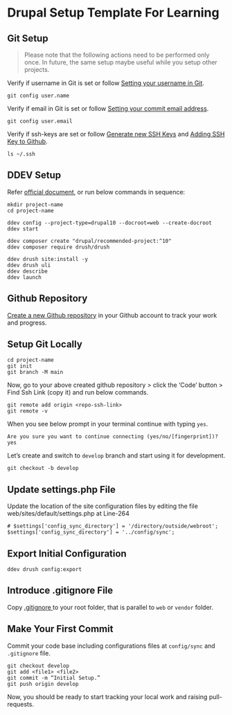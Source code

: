 # Drupal Setup Template For Learning

## Git Setup
> Please note that the following actions need to be performed only once. In future, the same setup maybe useful while you setup other projects.

Verify if username in Git is set or follow [Setting your username in Git](https://docs.github.com/en/get-started/getting-started-with-git/setting-your-username-in-git).
```
git config user.name
```

Verify if email in Git is set or follow [Setting your commit email address](https://docs.github.com/en/account-and-profile/setting-up-and-managing-your-personal-account-on-github/managing-email-preferences/setting-your-commit-email-address#setting-your-commit-email-address-in-git).
```
git config user.email
```

Verify if ssh-keys are set or follow [Generate new SSH Keys](https://docs.github.com/en/authentication/connecting-to-github-with-ssh/generating-a-new-ssh-key-and-adding-it-to-the-ssh-agent) and [Adding SSH Key to Github](https://docs.github.com/en/authentication/connecting-to-github-with-ssh/adding-a-new-ssh-key-to-your-github-account).
```
ls ~/.ssh
```

## DDEV Setup
Refer [official document](https://ddev.readthedocs.io/en/stable/users/cli-usage/#drupal-9-quickstart), or run below commands in sequence:

```
mkdir project-name
cd project-name
```

```
ddev config --project-type=drupal10 --docroot=web --create-docroot
ddev start
```

```
ddev composer create "drupal/recommended-project:^10"
ddev composer require drush/drush
```

```
ddev drush site:install -y
ddev drush uli
ddev describe
ddev launch
```

## Github Repository

[Create a new Github repository](https://docs.github.com/en/repositories/creating-and-managing-repositories/quickstart-for-repositories) in your Github account to track your work and progress.

## Setup Git Locally

```
cd project-name
git init
git branch -M main
```

Now, go to your above created github repository > click the ‘Code’ button > Find Ssh Link (copy it) and run below commands.

```
git remote add origin <repo-ssh-link>
git remote -v
```

When you see below prompt in your terminal continue with typing `yes`.
```
Are you sure you want to continue connecting (yes/no/[fingerprint])? yes
```

Let’s create and switch to `develop` branch and start using it for development.
```
git checkout -b develop
```

## Update settings.php File
Update the location of the site configuration files by editing the file web/sites/default/settings.php at Line-264
```
# $settings['config_sync_directory'] = '/directory/outside/webroot';
$settings['config_sync_directory'] = '../config/sync';
```

## Export Initial Configuration
```
ddev drush config:export
```
## Introduce .gitignore File
Copy [.gitignore
]( https://github.com/axelerant-trainings/drupal-setup-template/blob/main/.gitignore) to your root folder, that is parallel to `web` or `vendor` folder.


## Make Your First Commit
Commit your code base including configurations files at `config/sync` and `.gitignore` file.
```
git checkout develop
git add <file1> <file2>
git commit -m “Initial Setup.”
git push origin develop
```

Now, you should be ready to start tracking your local work and raising pull-requests.


